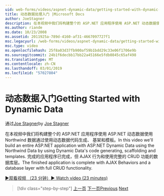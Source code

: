 ```yaml
---
uid: web-forms/videos/aspnet-dynamic-data/getting-started-with-dynamic-data
title: 动态数据处理入门 |Microsoft Docs
author: JoeStagner
description: 在本视频中我们将构建整个的 ASP.NET 应用程序使用 ASP.NET 动态数据使用动态数据代码生成，scaffoldi 使用 Northwind 数据...
ms.author: riande
ms.date: 10/23/2008
ms.assetid: 2011925a-789d-4160-af31-4667097727f1
msc.legacyurl: /web-forms/videos/aspnet-dynamic-data/getting-started-with-dynamic-data
msc.type: video
ms.openlocfilehash: 25f8a03d37fb900af59b1bdd29c33e06f1706e9b
ms.sourcegitcommit: 24b1f6decbb17bb22a45166e5fdb0845c65af498
ms.translationtype: MT
ms.contentlocale: zh-CN
ms.lasthandoff: 03/01/2019
ms.locfileid: "57027804"
---
```

<a name="getting-started-with-dynamic-data"></a><span data-ttu-id="5acdf-103">动态数据入门</span><span class="sxs-lookup"><span data-stu-id="5acdf-103">Getting Started with Dynamic Data</span></span>
====================
<span data-ttu-id="5acdf-104">通过[Joe Stagner](https://github.com/JoeStagner)</span><span class="sxs-lookup"><span data-stu-id="5acdf-104">by [Joe Stagner](https://github.com/JoeStagner)</span></span>

<span data-ttu-id="5acdf-105">在本视频中我们将构建整个的 ASP.NET 应用程序使用 ASP.NET 动态数据使用 Northwind 数据通过使用动态数据代码生成、 基架和模板。</span><span class="sxs-lookup"><span data-stu-id="5acdf-105">In this video we'll build an entire ASP.NET application with ASP.NET Dynamic Data using the Northwind Data by using Dynamic Data's code generating, scaffolding and templates.</span></span> <span data-ttu-id="5acdf-106">完成的应用程序已完成，但 AJAX 行为和使用完整的 CRUD 功能的数据库层。</span><span class="sxs-lookup"><span data-stu-id="5acdf-106">The finished application is complete with AJAX Behaviors and a database layer with full CRUD functionality.</span></span>

[<span data-ttu-id="5acdf-107">&#9654;观看视频 （23 分钟）</span><span class="sxs-lookup"><span data-stu-id="5acdf-107">&#9654; Watch video (23 minutes)</span></span>](https://channel9.msdn.com/Blogs/ASP-NET-Site-Videos/getting-started-with-dynamic-data)

> [!div class="step-by-step"]
> <span data-ttu-id="5acdf-108">[上一页](how-do-i-use-a-dynamiccontrol-in-listview-and-detailsview-controls.md)
> [下一页](begin-editing-the-templates-in-aspnet-dynamic-data-applications.md)</span><span class="sxs-lookup"><span data-stu-id="5acdf-108">[Previous](how-do-i-use-a-dynamiccontrol-in-listview-and-detailsview-controls.md)
[Next](begin-editing-the-templates-in-aspnet-dynamic-data-applications.md)</span></span>

